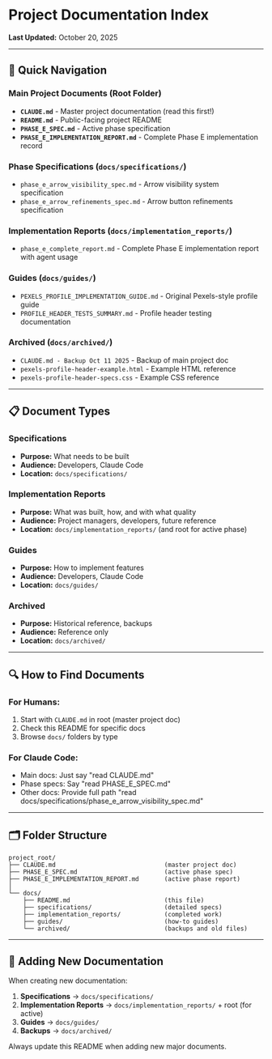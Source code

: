 # Project Documentation Index

**Last Updated:** October 20, 2025

---

## 📍 Quick Navigation

### Main Project Documents (Root Folder)

- **`CLAUDE.md`** - Master project documentation (read this first!)
- **`README.md`** - Public-facing project README
- **`PHASE_E_SPEC.md`** - Active phase specification
- **`PHASE_E_IMPLEMENTATION_REPORT.md`** - Complete Phase E implementation record

### Phase Specifications (`docs/specifications/`)

- `phase_e_arrow_visibility_spec.md` - Arrow visibility system specification
- `phase_e_arrow_refinements_spec.md` - Arrow button refinements specification

### Implementation Reports (`docs/implementation_reports/`)

- `phase_e_complete_report.md` - Complete Phase E implementation report with agent usage

### Guides (`docs/guides/`)

- `PEXELS_PROFILE_IMPLEMENTATION_GUIDE.md` - Original Pexels-style profile guide
- `PROFILE_HEADER_TESTS_SUMMARY.md` - Profile header testing documentation

### Archived (`docs/archived/`)

- `CLAUDE.md - Backup Oct 11 2025` - Backup of main project doc
- `pexels-profile-header-example.html` - Example HTML reference
- `pexels-profile-header-specs.css` - Example CSS reference

---

## 📋 Document Types

### Specifications
- **Purpose:** What needs to be built
- **Audience:** Developers, Claude Code
- **Location:** `docs/specifications/`

### Implementation Reports
- **Purpose:** What was built, how, and with what quality
- **Audience:** Project managers, developers, future reference
- **Location:** `docs/implementation_reports/` (and root for active phase)

### Guides
- **Purpose:** How to implement features
- **Audience:** Developers, Claude Code
- **Location:** `docs/guides/`

### Archived
- **Purpose:** Historical reference, backups
- **Audience:** Reference only
- **Location:** `docs/archived/`

---

## 🔍 How to Find Documents

### For Humans:
1. Start with `CLAUDE.md` in root (master project doc)
2. Check this README for specific docs
3. Browse `docs/` folders by type

### For Claude Code:
- Main docs: Just say "read CLAUDE.md"
- Phase specs: Say "read PHASE_E_SPEC.md"
- Other docs: Provide full path "read docs/specifications/phase_e_arrow_visibility_spec.md"

---

## 🗂️ Folder Structure

```
project_root/
├── CLAUDE.md                              (master project doc)
├── PHASE_E_SPEC.md                        (active phase spec)
├── PHASE_E_IMPLEMENTATION_REPORT.md       (active phase report)
│
└── docs/
    ├── README.md                          (this file)
    ├── specifications/                    (detailed specs)
    ├── implementation_reports/            (completed work)
    ├── guides/                            (how-to guides)
    └── archived/                          (backups and old files)
```

---

## 📝 Adding New Documentation

When creating new documentation:

1. **Specifications** → `docs/specifications/`
2. **Implementation Reports** → `docs/implementation_reports/` + root (for active)
3. **Guides** → `docs/guides/`
4. **Backups** → `docs/archived/`

Always update this README when adding new major documents.

